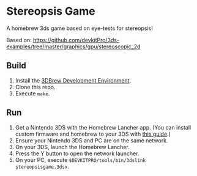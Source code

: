 # Stereopsis Game
A homebrew 3ds game based on eye-tests for stereopsis!

Based on: https://github.com/devkitPro/3ds-examples/tree/master/graphics/gpu/stereoscopic_2d

## Build

1. Install the [3DBrew Development Environment](https://www.3dbrew.org/wiki/Setting_up_Development_Environment).
2. Clone this repo.
3. Execute `make`.

## Run

1. Get a Nintendo 3DS with the Homebrew Lancher app. (You can install custom firmware and homebrew to your 3DS with [this guide](https://3ds.hacks.guide/).)
2. Ensure your Nintendo 3DS and PC are on the same network.
3. On your 3DS, launch the Homebrew Lancher.
4. Press the Y button to open the network launcher.
5. On your PC, execute `$DEVKITPRO/tools/bin/3dslink stereopsisgame.3dsx`.
